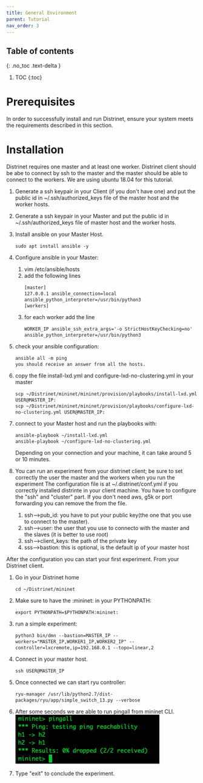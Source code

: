 ```yaml
---
title: General Environment
parent: Tutorial
nav_order: 3
---
```


## Table of contents
{: .no_toc .text-delta }

1. TOC
{:toc}

# Prerequisites

In order to successfully install and run Distrinet, ensure your system meets the requirements described in this section.


# Installation
Distrinet requires one master and at least one worker.
Distrinet client should be abe to connect by ssh to the master and the master should be able to connect to the workers.
We are using ubuntu 18.04 for this tutorial.


1) Generate a ssh keypair in your Client (if you don't have one) and put the public id in ~/.ssh/authorized_keys file  of the master host and the worker hosts.
2) Generate a ssh keypair in your Master and put the public id in ~/.ssh/authorized_keys file of master host and the worker hosts.

3) Install ansible on your Master Host.
    ```
    sudo apt install ansible -y
    ```
4) Configure ansible in your Master:
    1) vim /etc/ansible/hosts
    2) add the following lines
        ```
        [master]
        127.0.0.1 ansible_connection=local ansible_python_interpreter=/usr/bin/python3
        [workers]
       ```
    3) for each worker add the line
         ```
        WORKER_IP ansible_ssh_extra_args='-o StrictHostKeyChecking=no' ansible_python_interpreter=/usr/bin/python3
       ```
5) check your ansible configuration:
    ```
    ansible all -m ping
    you should receive an answer from all the hosts.
    ```
6) copy the file install-lxd.yml and configure-lxd-no-clustering.yml in your master
    ```
    scp ~/Distrinet/mininet/mininet/provision/playbooks/install-lxd.yml USER@MASTER_IP:
    scp ~/Distrinet/mininet/mininet/provision/playbooks/configure-lxd-no-clustering.yml USER@MASTER_IP:
    ```
7) connect to your Master host and run the playbooks with:
    ```
    ansible-playbook ~/install-lxd.yml
    ansible-playbook ~/configure-lxd-no-clustering.yml
    ```
   Depending on your connection and your machine, it can take around 5 or 10 minutes.

8) You can run an experiment from your distrinet client; be sure to set correctly the user the master and the workers when you run the experiment
The configuration file is at ~/.distrinet/conf.yml if you correctly installed distrinte in your client machine.
You have to configure the "ssh" and "cluster" part. If you don't need aws, g5k or port forwarding you can remove the from the file. 
    1) ssh-->pub_id: you have to put your public key(the one that you use to connect to the master). 
    2) ssh-->user: the user that you use to connecto with the master and the slaves (it is better to use root)
    3) ssh-->client_keys: the path of the private key
    4) sss-->bastion: this is optional, is the default ip of your master host

After the configuration you can start your first experiment.
From your Distrinet client.
1) Go in your Distrinet home
    ```
    cd ~/Distrinet/mininet
    ```
2) Make sure to have the :mininet: in your PYTHONPATH:
    ```
    export PYTHONPATH=$PYTHONPATH:mininet:
    ```
3) run a simple experiment:
    ```
    python3 bin/dmn --bastion=MASTER_IP --workers="MASTER_IP,WORKER1_IP,WORKER2_IP" --controller=lxcremote,ip=192.168.0.1 --topo=linear,2
    ```
4) Connect in your master host.
    ```
    ssh USER@MASTER_IP
    ```
5) Once connected we can start ryu controller:
    ```
    ryu-manager /usr/lib/python2.7/dist-packages/ryu/app/simple_switch_13.py --verbose
    ```
6) After some seconds we are able to run pingall from mininet CLI.
    ![alt text](images/pingall.png)
 
7) Type "exit" to conclude the experiment.
